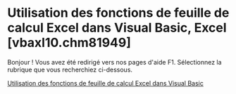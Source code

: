 
# Utilisation des fonctions de feuille de calcul Excel dans Visual Basic, Excel [vbaxl10.chm81949]

Bonjour ! Vous avez été redirigé vers nos pages d'aide F1. Sélectionnez la rubrique que vous recherchiez ci-dessous.

[Utilisation des fonctions de feuille de calcul Excel dans Visual Basic](http://msdn.microsoft.com/library/46e6ba32-8a58-509c-03e8-a23c41b0a400%28Office.15%29.aspx)
